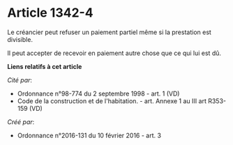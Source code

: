 # Article 1342-4

Le créancier peut refuser un paiement partiel même si la prestation est divisible.

Il peut accepter de recevoir en paiement autre chose que ce qui lui est dû.

**Liens relatifs à cet article**

_Cité par_:

  - Ordonnance n°98-774 du 2 septembre 1998 - art. 1 (VD)
  - Code de la construction et de l'habitation. - art. Annexe 1 au III art R353-159 (VD)

_Créé par_:

  - Ordonnance n°2016-131 du 10 février 2016 - art. 3

